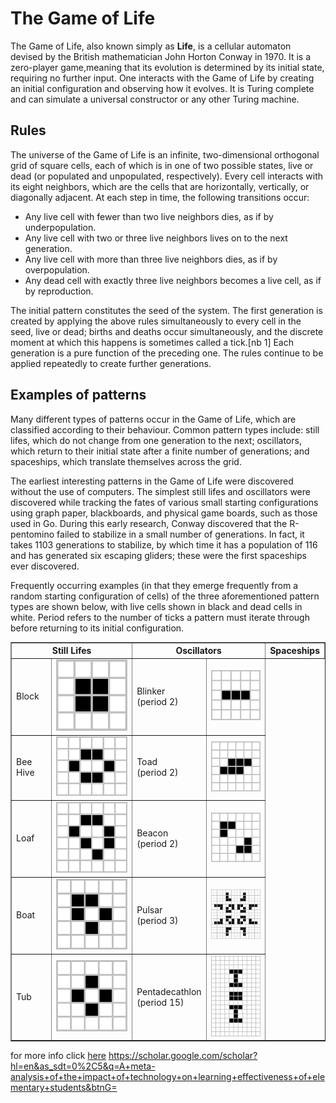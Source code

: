 # The Game of Life

The Game of Life, also known simply as **Life**, is a cellular automaton devised by the British mathematician John Horton Conway in 1970. It is a zero-player game,meaning that its evolution is determined by its initial state, requiring no further input. One interacts with the Game of Life by creating an initial configuration and observing how it evolves. It is Turing complete and can simulate a universal constructor or any other Turing machine.

## Rules

The universe of the Game of Life is an infinite, two-dimensional orthogonal grid of square cells, each of which is in one of two possible states, live or dead (or populated and unpopulated, respectively). Every cell interacts with its eight neighbors, which are the cells that are horizontally, vertically, or diagonally adjacent. At each step in time, the following transitions occur:

- Any live cell with fewer than two live neighbors dies, as if by underpopulation.
- Any live cell with two or three live neighbors lives on to the next generation.
- Any live cell with more than three live neighbors dies, as if by overpopulation.
- Any dead cell with exactly three live neighbors becomes a live cell, as if by reproduction.

The initial pattern constitutes the seed of the system. The first generation is created by applying the above rules simultaneously to every cell in the seed, live or dead; births and deaths occur simultaneously, and the discrete moment at which this happens is sometimes called a tick.[nb 1] Each generation is a pure function of the preceding one. The rules continue to be applied repeatedly to create further generations.

## Examples of patterns
Many different types of patterns occur in the Game of Life, which are classified according to their behaviour. Common pattern types include: still lifes, which do not change from one generation to the next; oscillators, which return to their initial state after a finite number of generations; and spaceships, which translate themselves across the grid.

The earliest interesting patterns in the Game of Life were discovered without the use of computers. The simplest still lifes and oscillators were discovered while tracking the fates of various small starting configurations using graph paper, blackboards, and physical game boards, such as those used in Go. During this early research, Conway discovered that the R-pentomino failed to stabilize in a small number of generations. In fact, it takes 1103 generations to stabilize, by which time it has a population of 116 and has generated six escaping gliders; these were the first spaceships ever discovered.

Frequently occurring examples (in that they emerge frequently from a random starting configuration of cells) of the three aforementioned pattern types are shown below, with live cells shown in black and dead cells in white. Period refers to the number of ticks a pattern must iterate through before returning to its initial configuration.

<table border="1">
    <tr>
        <th colspan="2">Still Lifes</th>
        <th colspan="2">Oscillators</th>
        <th colspan="2">Spaceships</th>
    </tr>
    <tr>
        <td>Block</td>
        <td>
            <img src="./assets/StillLifes/Game_of_life_block_with_border.svg">
        </td>
        <td>Blinker<br/>(period 2)</td>
        <td>
            <img src="./assets/Oscillators/Game_of_life_blinker.gif">
        </td>
    </tr>
    <tr>
        <td>Bee Hive</td>
        <td>
            <img src="./assets/StillLifes/Game_of_life_beehive.svg">
        </td>
        <td>Toad<br/>(period 2)</td>
        <td>
            <img src="./assets/Oscillators/Game_of_life_toad.gif">
        </td>
    </tr>
    <tr>
        <td>Loaf</td>
        <td>
            <img src="./assets/StillLifes/Game_of_life_loaf.svg">
        </td>
        <td>Beacon<br/>(period 2)</td>
        <td>
            <img src="./assets/Oscillators/Game_of_life_beacon.gif">
        </td>
    </tr>
    <tr>
        <td>Boat</td>
        <td>
            <img src="./assets/StillLifes/Game_of_life_boat.svg">
        </td>
        <td>Pulsar<br/>(period 3)</td>
        <td>
            <img src="./assets/Oscillators/Game_of_life_pulsar.gif">
        </td>
    </tr>
    <tr>
        <td>Tub</td>
        <td>
            <img src="./assets/StillLifes/Game_of_life_flower.svg">
        </td>
        <td>Pentadecathlon<br/>(period 15)</td>
        <td>
            <img src="./assets/Oscillators/I-Column.gif">
        </td>
    </tr>
</table>

for more info click <a href="https://en.wikipedia.org/wiki/Conway%27s_Game_of_Life">here</a>
https://scholar.google.com/scholar?hl=en&as_sdt=0%2C5&q=A+meta-analysis+of+the+impact+of+technology+on+learning+effectiveness+of+elementary+students&btnG=
